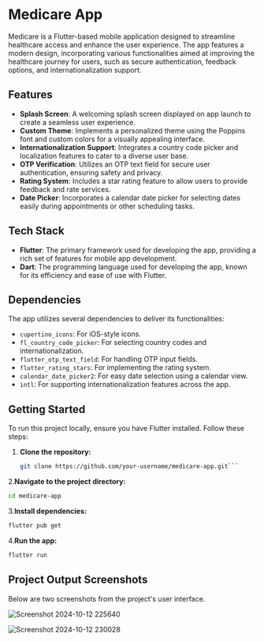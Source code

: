 # Medicare App

Medicare is a Flutter-based mobile application designed to streamline healthcare access and enhance the user experience. The app features a modern design, incorporating various functionalities aimed at improving the healthcare journey for users, such as secure authentication, feedback options, and internationalization support.

## Features

- **Splash Screen**: A welcoming splash screen displayed on app launch to create a seamless user experience.
- **Custom Theme**: Implements a personalized theme using the Poppins font and custom colors for a visually appealing interface.
- **Internationalization Support**: Integrates a country code picker and localization features to cater to a diverse user base.
- **OTP Verification**: Utilizes an OTP text field for secure user authentication, ensuring safety and privacy.
- **Rating System**: Includes a star rating feature to allow users to provide feedback and rate services.
- **Date Picker**: Incorporates a calendar date picker for selecting dates easily during appointments or other scheduling tasks.

## Tech Stack

- **Flutter**: The primary framework used for developing the app, providing a rich set of features for mobile app development.
- **Dart**: The programming language used for developing the app, known for its efficiency and ease of use with Flutter.

## Dependencies

The app utilizes several dependencies to deliver its functionalities:
- `cupertino_icons`: For iOS-style icons.
- `fl_country_code_picker`: For selecting country codes and internationalization.
- `flutter_otp_text_field`: For handling OTP input fields.
- `flutter_rating_stars`: For implementing the rating system.
- `calendar_date_picker2`: For easy date selection using a calendar view.
- `intl`: For supporting internationalization features across the app.

## Getting Started

To run this project locally, ensure you have Flutter installed. Follow these steps:

1. **Clone the repository:**
   ```bash
   git clone https://github.com/your-username/medicare-app.git```
2.**Navigate to the project directory:**
```bash
cd medicare-app 
```
3.**Install dependencies:**
```bash
flutter pub get
```
4.**Run the app:**
```bash
flutter run
```


## Project Output Screenshots

Below are two screenshots from the project's user interface.


![Screenshot 2024-10-12 225640](https://github.com/user-attachments/assets/f7515868-a410-48b2-83a4-7c052759d931)




![Screenshot 2024-10-12 230028](https://github.com/user-attachments/assets/dda871dd-831f-46de-9d1b-504c1464e427)



